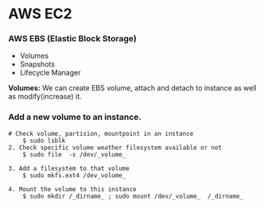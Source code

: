 # AWS EC2


### AWS EBS (Elastic Block Storage)
- Volumes
- Snapshots
- Lifecycle Manager

**Volumes:** We can create EBS volume, attach and detach to instance as well as modify(increase) it.


### Add a new volume to an instance.
```shell
# Check volume, partision, mountpoint in an instance
    $ sudo lsblk
2. Check specific volume weather filesystem available or not
	$ sudo file  -s /dev/_volume_

3. Add a filesystem to that volume
	$ sudo mkfs.ext4 /dev_volume_

4. Mount the volume to this instance
	$ sudo mkdir /_dirname_ ; sudo mount /dev/_volume_  /_dirname_
```